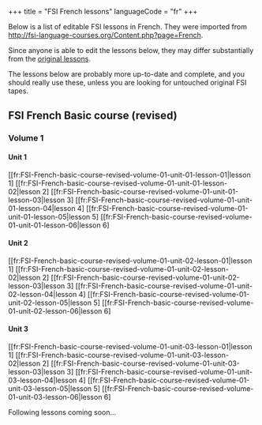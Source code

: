 +++
title = "FSI French lessons"
languageCode = "fr"
+++

Below is a list of editable FSI lessons in French. They were imported
from <http://fsi-language-courses.org/Content.php?page=French>.

Since anyone is able to edit the lessons below, they may differ
substantially from the [original
lessons](/group/fsi-import/French_lessons).

The lessons below are probably more up-to-date and complete, and you
should really use these, unless you are looking for untouched original
FSI tapes.

## FSI French Basic course (revised)

### Volume 1

#### Unit 1

\[\[fr:FSI-French-basic-course-revised-volume-01-unit-01-lesson-01|lesson
1\]
\[\[fr:FSI-French-basic-course-revised-volume-01-unit-01-lesson-02|lesson
2\]
\[\[fr:FSI-French-basic-course-revised-volume-01-unit-01-lesson-03|lesson
3\]
\[\[fr:FSI-French-basic-course-revised-volume-01-unit-01-lesson-04|lesson
4\]
\[\[fr:FSI-French-basic-course-revised-volume-01-unit-01-lesson-05|lesson
5\]
\[\[fr:FSI-French-basic-course-revised-volume-01-unit-01-lesson-06|lesson
6\]

#### Unit 2

\[\[fr:FSI-French-basic-course-revised-volume-01-unit-02-lesson-01|lesson
1\]
\[\[fr:FSI-French-basic-course-revised-volume-01-unit-02-lesson-02|lesson
2\]
\[\[fr:FSI-French-basic-course-revised-volume-01-unit-02-lesson-03|lesson
3\]
\[\[fr:FSI-French-basic-course-revised-volume-01-unit-02-lesson-04|lesson
4\]
\[\[fr:FSI-French-basic-course-revised-volume-01-unit-02-lesson-05|lesson
5\]
\[\[fr:FSI-French-basic-course-revised-volume-01-unit-02-lesson-06|lesson
6\]

#### Unit 3

\[\[fr:FSI-French-basic-course-revised-volume-01-unit-03-lesson-01|lesson
1\]
\[\[fr:FSI-French-basic-course-revised-volume-01-unit-03-lesson-02|lesson
2\]
\[\[fr:FSI-French-basic-course-revised-volume-01-unit-03-lesson-03|lesson
3\]
\[\[fr:FSI-French-basic-course-revised-volume-01-unit-03-lesson-04|lesson
4\]
\[\[fr:FSI-French-basic-course-revised-volume-01-unit-03-lesson-05|lesson
5\]
\[\[fr:FSI-French-basic-course-revised-volume-01-unit-03-lesson-06|lesson
6\]

Following lessons coming soon...

